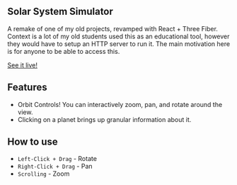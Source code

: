 ## Solar System Simulator
A remake of one of my old projects, revamped with React + Three Fiber.
Context is a lot of my old students used this as an educational tool, however they would have to setup an HTTP server to run it. The main motivation here is for anyone to be able to access this.

[See it live!](https://solar-system-sim.vercel.app/)

## Features
- Orbit Controls! You can interactively zoom, pan, and rotate around the view.
- Clicking on a planet brings up granular information about it.

## How to use
- `Left-Click + Drag` - Rotate
- `Right-Click + Drag` - Pan
- `Scrolling` - Zoom
